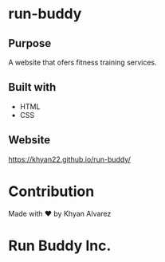 # run-buddy

## Purpose
A website that ofers fitness training services.

## Built with
* HTML
* CSS

## Website
https://khyan22.github.io/run-buddy/

# Contribution
Made with ❤️ by Khyan Alvarez

# Run Buddy Inc.